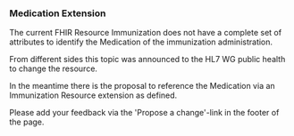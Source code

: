 ### Medication Extension

<div markdown="5" class="dragon">
    <p>
    The current FHIR Resource Immunization does not have a complete set of attributes to identify the Medication of the immunization administration.
    </p>
    <p>
    From different sides this topic was announced to the HL7 WG public health to change the resource.
    </p>
    <p>
    In the meantime there is the proposal to reference the Medication via an Immunization Resource extension as defined.
    </p>
    <p>
    Please add your feedback via the 'Propose a change'-link in the footer of the page.
    </p>
</div>